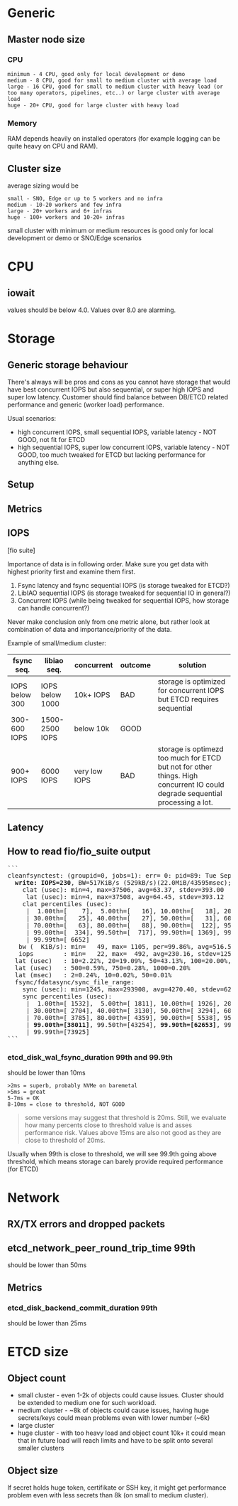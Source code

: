 # Generic

## Master node size

### CPU

```
minimum - 4 CPU, good only for local development or demo
medium - 8 CPU, good for small to medium cluster with average load
large - 16 CPU, good for small to medium cluster with heavy load (or too many operators, pipelines, etc..) or large cluster with average load
huge - 20+ CPU, good for large cluster with heavy load
```

### Memory

RAM depends heavily on installed operators (for example logging can be quite heavy on CPU and RAM).


## Cluster size

average sizing would be

```
small - SNO, Edge or up to 5 workers and no infra
medium - 10-20 workers and few infra
large - 20+ workers and 6+ infras
huge - 100+ workers and 10-20+ infras
```

small cluster with minimum or medium resources is good only for local development or demo or SNO/Edge scenarios



# CPU

## iowait 

values should be below 4.0. Values over 8.0 are alarming.


# Storage


## Generic storage behaviour

There's always will be pros and cons as you cannot have storage that would have best concurrent IOPS but also sequential, or super high IOPS and super low latency. Customer should find balance between DB/ETCD related performance and generic (worker load) performance.

Usual scenarios:

* high concurrent IOPS, small sequential IOPS, variable latency - NOT GOOD, not fit for ETCD
* high sequential IOPS, super low concurrent IOPS, variable latency - NOT GOOD, too much tweaked for ETCD but lacking performance for anything else.

## Setup


## Metrics


## IOPS

[fio suite]

Importance of data is in following order. Make sure you get data with highest priority first and examine them first. 

1. Fsync latency and fsync sequential IOPS (is storage tweaked for ETCD?)
2. LibIAO sequential IOPS  (is storage tweaked for sequential IO in general?)
3. Concurrent IOPS  (while being tweaked for sequential IOPS, how storage can handle concurrent?)

Never make conclusion only from one metric alone, but rather look at combination of data and importance/priority of the data.

Example of small/medium cluster:

| fsync seq.     | libiao seq.     | concurrent    | outcome | solution                                                                                                                      |
|----------------|-----------------|---------------|---------|-------------------------------------------------------------------------------------------------------------------------------|
| IOPS below 300 | IOPS below 1000 | 10k+ IOPS     | BAD     | storage is optimized for concurrent IOPS but ETCD requires sequential                                                         |
| 300-600 IOPS   | 1500-2500 IOPS  | below 10k     | GOOD    |                                                                                                                               |
| 900+ IOPS      | 6000 IOPS       | very low IOPS | BAD     | storage is optimezd too much for ETCD but not for other things. High concurrent IO could degrade sequential processing a lot. |


## Latency

## How to read fio/fio_suite output

<pre>
```
cleanfsynctest: (groupid=0, jobs=1): err= 0: pid=89: Tue Sep 27 16:39:22 2022
  <b>write: IOPS=230</b>, BW=517KiB/s (529kB/s)(22.0MiB/43595msec); 0 zone resets
    clat (usec): min=4, max=37506, avg=63.37, stdev=393.00
     lat (usec): min=4, max=37508, avg=64.45, stdev=393.12
    clat percentiles (usec):
     |  1.00th=[    7],  5.00th=[   16], 10.00th=[   18], 20.00th=[   20],
     | 30.00th=[   25], 40.00th=[   27], 50.00th=[   31], 60.00th=[   42],
     | 70.00th=[   63], 80.00th=[   88], 90.00th=[  122], 95.00th=[  143],
     | 99.00th=[  334], 99.50th=[  717], 99.90th=[ 1369], 99.95th=[ 1516],
     | 99.99th=[ 6652]
   bw (  KiB/s): min=   49, max= 1105, per=99.86%, avg=516.54, stdev=283.00, samples=87
   iops        : min=   22, max=  492, avg=230.16, stdev=125.97, samples=87
  lat (usec)   : 10=2.22%, 20=19.09%, 50=43.13%, 100=20.00%, 250=14.21%
  lat (usec)   : 500=0.59%, 750=0.28%, 1000=0.20%
  lat (msec)   : 2=0.24%, 10=0.02%, 50=0.01%
  fsync/fdatasync/sync_file_range:
    sync (usec): min=1245, max=293908, avg=4270.40, stdev=6256.20
    sync percentiles (usec):
     |  1.00th=[ 1532],  5.00th=[ 1811], 10.00th=[ 1926], 20.00th=[ 2180],
     | 30.00th=[ 2704], 40.00th=[ 3130], 50.00th=[ 3294], 60.00th=[ 3490],
     | 70.00th=[ 3785], 80.00th=[ 4359], 90.00th=[ 5538], 95.00th=[ 6456],
     | <b>99.00th=[38011]</b>, 99.50th=[43254], <b>99.90th=[62653]</b>, 99.95th=[65799],
     | 99.99th=[73925]
```
</pre>

### etcd_disk_wal_fsync_duration 99th and 99.9th

should be lower than 10ms

```
>2ms = superb, probably NVMe on baremetal
>5ms = great
5-7ms = OK
8-10ms = close to threshold, NOT GOOD
```

> some versions may suggest that threshold is 20ms. Still, we evaluate how many percents close to threshold value is and asses performance risk. Values above 15ms are also not good as they are close to threshold of 20ms.

Usually when 99th is close to threshold, we will see 99.9th going above threshold, which means storage can barely provide required performance (for ETCD)



# Network

## RX/TX errors and dropped packets



## etcd_network_peer_round_trip_time 99th 

should be lower than 50ms




## Metrics



### etcd_disk_backend_commit_duration 99th

should be lower than 25ms





# ETCD size

## Object count

* small cluster - even 1-2k of objects could cause issues. Cluster should be extended to medium one for such workload.
* medium cluster - ~8k of objects could cause issues, having huge secrets/keys could mean problems even with lower number (~6k)
* large cluster
* huge cluster - with too heavy load and object count 10k+ it could mean that in future load will reach limits and have to be split onto several smaller clusters


## Object size

If secret holds huge token, certifikate or SSH key, it might get performance problem even with less secrets than 8k (on small to medium cluster).